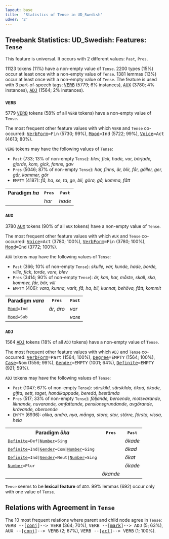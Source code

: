 ```yaml
---
layout: base
title:  'Statistics of Tense in UD_Swedish'
udver: '2'
---
```


## Treebank Statistics: UD_Swedish: Features: `Tense`

This feature is universal.
It occurs with 2 different values: `Past`, `Pres`.

11123 tokens (11%) have a non-empty value of `Tense`.
2200 types (15%) occur at least once with a non-empty value of `Tense`.
1381 lemmas (13%) occur at least once with a non-empty value of `Tense`.
The feature is used with 3 part-of-speech tags: <tt><a href="sv-pos-VERB.html">VERB</a></tt> (5779; 6% instances), <tt><a href="sv-pos-AUX.html">AUX</a></tt> (3780; 4% instances), <tt><a href="sv-pos-ADJ.html">ADJ</a></tt> (1564; 2% instances).

### `VERB`

5779 <tt><a href="sv-pos-VERB.html">VERB</a></tt> tokens (58% of all `VERB` tokens) have a non-empty value of `Tense`.

The most frequent other feature values with which `VERB` and `Tense` co-occurred: <tt><a href="sv-feat-VerbForm.html">VerbForm</a></tt><tt>=Fin</tt> (5730; 99%), <tt><a href="sv-feat-Mood.html">Mood</a></tt><tt>=Ind</tt> (5722; 99%), <tt><a href="sv-feat-Voice.html">Voice</a></tt><tt>=Act</tt> (4613; 80%).

`VERB` tokens may have the following values of `Tense`:

* `Past` (733; 13% of non-empty `Tense`): <em>blev, fick, hade, var, började, gjorde, kom, gick, fanns, gav</em>
* `Pres` (5046; 87% of non-empty `Tense`): <em>har, finns, är, blir, får, gäller, ger, går, kommer, gör</em>
* `EMPTY` (4187): <em>få, ha, se, ta, ge, bli, göra, gå, komma, fått</em>

<table>
  <tr><th>Paradigm <i>ha</i></th><th><tt>Pres</tt></th><th><tt>Past</tt></th></tr>
  <tr><td><tt></tt></td><td><em>har</em></td><td><em>hade</em></td></tr>
</table>

### `AUX`

3780 <tt><a href="sv-pos-AUX.html">AUX</a></tt> tokens (90% of all `AUX` tokens) have a non-empty value of `Tense`.

The most frequent other feature values with which `AUX` and `Tense` co-occurred: <tt><a href="sv-feat-Voice.html">Voice</a></tt><tt>=Act</tt> (3780; 100%), <tt><a href="sv-feat-VerbForm.html">VerbForm</a></tt><tt>=Fin</tt> (3780; 100%), <tt><a href="sv-feat-Mood.html">Mood</a></tt><tt>=Ind</tt> (3772; 100%).

`AUX` tokens may have the following values of `Tense`:

* `Past` (366; 10% of non-empty `Tense`): <em>skulle, var, kunde, hade, borde, ville, fick, torde, vore, blev</em>
* `Pres` (3414; 90% of non-empty `Tense`): <em>är, kan, har, måste, skall, ska, kommer, får, bör, vill</em>
* `EMPTY` (406): <em>vara, kunna, varit, få, ha, bli, kunnat, behöva, fått, kommit</em>

<table>
  <tr><th>Paradigm <i>vara</i></th><th><tt>Pres</tt></th><th><tt>Past</tt></th></tr>
  <tr><td><tt><tt><a href="sv-feat-Mood.html">Mood</a></tt><tt>=Ind</tt></tt></td><td><em>är, äro</em></td><td><em>var</em></td></tr>
  <tr><td><tt><tt><a href="sv-feat-Mood.html">Mood</a></tt><tt>=Sub</tt></tt></td><td></td><td><em>vore</em></td></tr>
</table>

### `ADJ`

1564 <tt><a href="sv-pos-ADJ.html">ADJ</a></tt> tokens (18% of all `ADJ` tokens) have a non-empty value of `Tense`.

The most frequent other feature values with which `ADJ` and `Tense` co-occurred: <tt><a href="sv-feat-VerbForm.html">VerbForm</a></tt><tt>=Part</tt> (1564; 100%), <tt><a href="sv-feat-Degree.html">Degree</a></tt><tt>=EMPTY</tt> (1564; 100%), <tt><a href="sv-feat-Case.html">Case</a></tt><tt>=Nom</tt> (1556; 99%), <tt><a href="sv-feat-Gender.html">Gender</a></tt><tt>=EMPTY</tt> (1001; 64%), <tt><a href="sv-feat-Definite.html">Definite</a></tt><tt>=EMPTY</tt> (921; 59%).

`ADJ` tokens may have the following values of `Tense`:

* `Past` (1047; 67% of non-empty `Tense`): <em>särskild, särskilda, ökad, ökade, gifta, sett, taget, handikappade, beredd, bestämda</em>
* `Pres` (517; 33% of non-empty `Tense`): <em>följande, beroende, motsvarande, liknande, nuvarande, omfattande, pensionsgrundande, avgörande, krävande, oberoende</em>
* `EMPTY` (6936): <em>olika, andra, nya, många, stora, stor, större, första, vissa, hela</em>

<table>
  <tr><th>Paradigm <i>öka</i></th><th><tt>Pres</tt></th><th><tt>Past</tt></th></tr>
  <tr><td><tt><tt><a href="sv-feat-Definite.html">Definite</a></tt><tt>=Def</tt>|<tt><a href="sv-feat-Number.html">Number</a></tt><tt>=Sing</tt></tt></td><td></td><td><em>ökade</em></td></tr>
  <tr><td><tt><tt><a href="sv-feat-Definite.html">Definite</a></tt><tt>=Ind</tt>|<tt><a href="sv-feat-Gender.html">Gender</a></tt><tt>=Com</tt>|<tt><a href="sv-feat-Number.html">Number</a></tt><tt>=Sing</tt></tt></td><td></td><td><em>ökad</em></td></tr>
  <tr><td><tt><tt><a href="sv-feat-Definite.html">Definite</a></tt><tt>=Ind</tt>|<tt><a href="sv-feat-Gender.html">Gender</a></tt><tt>=Neut</tt>|<tt><a href="sv-feat-Number.html">Number</a></tt><tt>=Sing</tt></tt></td><td></td><td><em>ökat</em></td></tr>
  <tr><td><tt><tt><a href="sv-feat-Number.html">Number</a></tt><tt>=Plur</tt></tt></td><td></td><td><em>ökade</em></td></tr>
  <tr><td><tt></tt></td><td><em>ökande</em></td><td></td></tr>
</table>

`Tense` seems to be **lexical feature** of `ADJ`. 99% lemmas (692) occur only with one value of `Tense`.

## Relations with Agreement in `Tense`

The 10 most frequent relations where parent and child node agree in `Tense`:
<tt>VERB --[<tt><a href="sv-dep-conj.html">conj</a></tt>]--> VERB</tt> (364; 70%),
<tt>VERB --[<tt><a href="sv-dep-mark.html">mark</a></tt>]--> ADJ</tt> (5; 63%),
<tt>AUX --[<tt><a href="sv-dep-conj.html">conj</a></tt>]--> VERB</tt> (2; 67%),
<tt>VERB --[<tt><a href="sv-dep-acl.html">acl</a></tt>]--> VERB</tt> (1; 100%).

